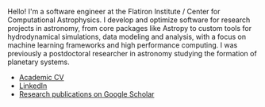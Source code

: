 Hello! I'm a software engineer at the Flatiron Institute / Center for Computational Astrophysics. I develop and optimize software for research projects in astronomy, from core packages like Astropy to custom tools for hydrodynamical simulations, data modeling and analysis, with a focus on machine learning frameworks and high performance computing. I was previously a postdoctoral researcher in astronomy studying the formation of planetary systems.

- [Academic CV](https://jeffjennings.github.io/cv/cv.pdf)
- [LinkedIn](https://www.linkedin.com/in/jeff-m-jennings/)
- [Research publications on Google Scholar](http://bit.ly/jennings_googlescholar)
